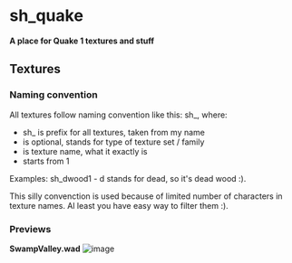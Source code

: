 # sh_quake
**A place for Quake 1 textures and stuff**

## Textures
### Naming convention
All textures follow naming convention like this: sh_<set><thing><number>, where:
* sh_ is prefix for all textures, taken from my name
* <set> is optional, stands for type of texture set / family
* <thing> is texture name, what it exactly is
* <number> starts from 1
  
Examples:
sh_dwood1 - d stands for dead, so it's dead wood :).
  
This silly convenction is used because of limited number of characters in texture names. Al least you have easy way to filter them :).
  
### Previews
**SwampValley.wad**
![image](https://user-images.githubusercontent.com/5261292/151671531-92820cf5-2c51-454b-a40a-b1f4c8552851.png)


